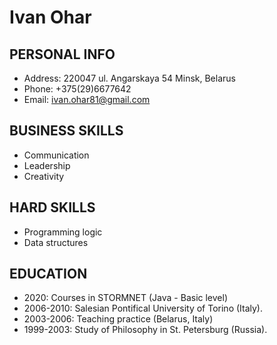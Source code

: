 # Ivan Ohar
## PERSONAL INFO
- Address: 220047 ul. Angarskaya 54 
Minsk, Belarus
- Phone: +375(29)6677642
- Email: ivan.ohar81@gmail.com
## BUSINESS SKILLS
- Communication
- Leadership
- Creativity
## HARD SKILLS
- Programming logic
- Data structures
## EDUCATION
- 2020: Courses in STORMNET (Java - Basic level)
- 2006-2010: Salesian Pontifical University of Torino (Italy).
- 2003-2006: Teaching practice (Belarus, Italy)
- 1999-2003: Study of Philosophy in St. Petersburg (Russia).

 


